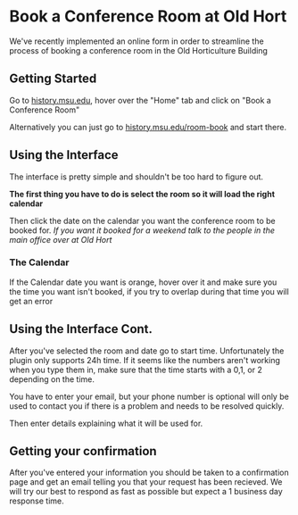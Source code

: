 # Book a Conference Room at Old Hort

We've recently implemented an online form in order to streamline the process of booking a conference room in the Old Horticulture Building
## Getting Started

Go to [history.msu.edu](history.msu.edu), hover over the "Home" tab and click on "Book a Conference Room"

Alternatively you can just go to [history.msu.edu/room-book](history.mus.edu/room-book) and start there.

## Using the Interface

The interface is pretty simple and shouldn't be too hard to figure out.

**The first thing you have to do is select the room so it will load the right calendar**

Then click the date on the calendar you want the conference room to be booked for. *If you want it booked for a weekend talk to the people in the main office over at Old Hort* 

### The Calendar
If the Calendar date you want is orange, hover over it and make sure you the time you want isn't booked, if you try to overlap           during that time you will get an error
    
## Using the Interface Cont.

After you've selected the room and date go to start time. Unfortunately the plugin only supports 24h time. If it seems like the numbers aren't working when you type them in, make sure that the time starts with a 0,1, or 2 depending on the time. 

You have to enter your email, but your phone number is optional will only be used to contact you if there is a problem and needs to be resolved quickly. 

Then enter details explaining what it will be used for. 


## Getting your confirmation
After you've entered your information you should be taken to a confirmation page and get an email telling you that your request has been recieved. We will try our best to respond as fast as possible but expect a 1 business day response time. 








